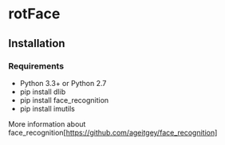 # rotFace

## Installation

### Requirements

  * Python 3.3+ or Python 2.7
  * pip install dlib 
  * pip install face_recognition
  * pip install imutils
  
  
More information about face_recognition[https://github.com/ageitgey/face_recognition]
